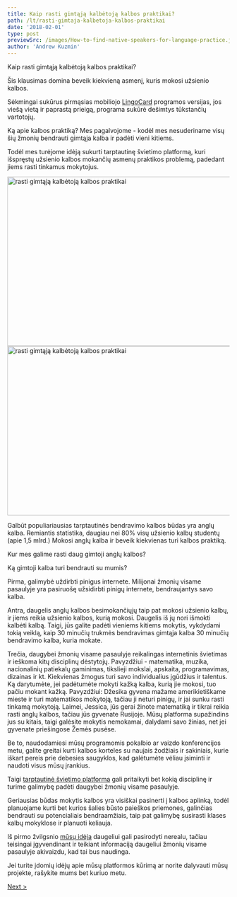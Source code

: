 ```yaml
---
title: Kaip rasti gimtąją kalbėtoją kalbos praktikai?
path: /lt/rasti-gimtaja-kalbetoja-kalbos-praktikai
date: '2018-02-01'
type: post
previewSrc: /images/How-to-find-native-speakers-for-language-practice.jpg
author: 'Andrew Kuzmin'
---
```


Kaip rasti gimtąją kalbėtoją kalbos praktikai?

Šis klausimas domina beveik kiekvieną asmenį, kuris mokosi užsienio kalbos.

Sėkmingai sukūrus pirmąsias mobiliojo <a href="https://lingocard.com">LingoCard</a> programos versijas, jos viešą vietą ir paprastą prieigą, programa sukūrė dešimtys tūkstančių vartotojų.

Ką apie kalbos praktiką? Mes pagalvojome - kodėl mes nesuderiname visų šių žmonių bendrauti gimtąja kalba ir padėti vieni kitiems.

Todėl mes turėjome idėją sukurti tarptautinę švietimo platformą, kuri išspręstų užsienio kalbos mokančių asmenų praktikos problemą, padedant jiems rasti tinkamus mokytojus.

<img class="aligncenter wp-image-78 size-full" src="../images/platform/social-network.jpg" alt="rasti gimtąją kalbėtoją kalbos praktikai" width="628" height="383" />

<img class="aligncenter wp-image-78 size-full" src="../images/platform/social-network.jpg" alt="rasti gimtąją kalbėtoją kalbos praktikai" width="628" height="383" />

Galbūt populiariausias tarptautinės bendravimo kalbos būdas yra anglų kalba. Remiantis statistika, daugiau nei 80% visų užsienio kalbų studentų (apie 1,5 mlrd.) Mokosi anglų kalba ir beveik kiekvienas turi kalbos praktiką.

Kur mes galime rasti daug gimtoji anglų kalbos?

Ką gimtoji kalba turi bendrauti su mumis?

Pirma, galimybė uždirbti pinigus internete. Milijonai žmonių visame pasaulyje yra pasiruošę užsidirbti pinigų internete, bendraujantys savo kalba.

Antra, daugelis anglų kalbos besimokančiųjų taip pat mokosi užsienio kalbų, ir jiems reikia užsienio kalbos, kurią mokosi. Daugelis iš jų nori išmokti kalbėti kalbą. Taigi, jūs galite padėti vieniems kitiems mokytis, vykdydami tokią veiklą, kaip 30 minučių trukmės bendravimas gimtąja kalba 30 minučių bendravimo kalba, kuria mokate.

Trečia, daugybei žmonių visame pasaulyje reikalingas internetinis švietimas ir ieškoma kitų disciplinų dėstytojų. Pavyzdžiui - matematika, muzika, nacionalinių patiekalų gaminimas, tikslieji mokslai, apskaita, programavimas, dizainas ir kt. Kiekvienas žmogus turi savo individualius įgūdžius ir talentus. Ką darytumėte, jei padėtumėte mokyti kažką kalba, kurią jie mokosi, tuo pačiu mokant kažką. Pavyzdžiui: Džesika gyvena mažame amerikietiškame mieste ir turi matematikos mokytoją, tačiau ji neturi pinigų, ir jai sunku rasti tinkamą mokytoją. Laimei, Jessica, jūs gerai žinote matematiką ir tikrai reikia rasti anglų kalbos, tačiau jūs gyvenate Rusijoje. Mūsų platforma supažindins jus su kitais, taigi galėsite mokytis nemokamai, dalydami savo žinias, net jei gyvenate priešingose ​​Žemės pusėse.

Be to, naudodamiesi mūsų programomis pokalbio ar vaizdo konferencijos metu, galite greitai kurti kalbos korteles su naujais žodžiais ir sakiniais, kurie iškart pereis prie debesies saugyklos, kad galėtumėte vėliau įsiminti ir naudoti visus mūsų įrankius.

Taigi <a href="https://lingocard.com">tarptautinė švietimo platforma</a> gali pritaikyti bet kokią disciplinę ir turime galimybę padėti daugybei žmonių visame pasaulyje.

Geriausias būdas mokytis kalbos yra visiškai pasinerti į kalbos aplinką, todėl planuojame kurti bet kurios šalies būsto paieškos priemones, galinčias bendrauti su potencialiais bendraamžiais, taip pat galimybę susirasti klases kalbų mokyklose ir planuoti keliauja.

Iš pirmo žvilgsnio <a href="/lt/?lang=lt">mūsų idėja</a> daugeliui gali pasirodyti nerealu, tačiau teisingai įgyvendinant ir teikiant informaciją daugeliui žmonių visame pasaulyje akivaizdu, kad tai bus naudinga.

Jei turite įdomių idėjų apie mūsų platformos kūrimą ar norite dalyvauti mūsų projekte, rašykite mums bet kuriuo metu.

<a href="/lt/kaip-greitai-mokytis-anglu-kalbos">Next ></a>
